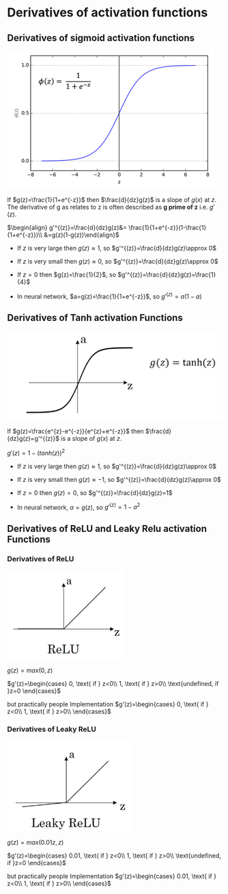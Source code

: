 # Derivatives of activation functions

## Derivatives of sigmoid activation functions

![](images/015-activation-function-1ff33d47.png)

If $g(z)=\frac{1}{1+e^{-z}}$ then $\frac{d}{dz}g(z)$ is a slope of $g(x)$ at $z$. The derivative of g as relates to z is often described as **g prime of z** i.e. $g'(z)$.

$\begin{align}
g'^{(z)}=\frac{d}{dz}g(z)&= \frac{1}{1+e^{-z}}(1-\frac{1}{1+e^{-z}})\\
&=g(z)(1-g(z))\end{align}$

* If $z$ is very large then $g(z)\approx 1$, so $g'^{(z)}=\frac{d}{dz}g(z)\approx 0$

* If $z$ is very small then $g(z)\approx 0$, so $g'^{(z)}=\frac{d}{dz}g(z)\approx 0$

* If $z=0$  then $g(z)=\frac{1}{2}$, so $g'^{(z)}=\frac{d}{dz}g(z)=\frac{1}{4}$

* In neural network, $a=g(z)=\frac{1}{1+e^{-z}}$, so $g'^{(z)}=a(1-a)$


## Derivatives of Tanh activation Functions
![](images/016-derivatives-of-activation-functions-214779da.png)

If $g(z)=\frac{e^{z}-e^{-z}}{e^{z}+e^{-z}}$ then $\frac{d}{dz}g(z)=g'^{(z)}$ is a slope of $g(x)$ at $z$.

$g'(z)=1-(tanh(z))^2$

* If $z$ is very large then $g(z)\approx 1$, so $g'^{(z)}=\frac{d}{dz}g(z)\approx 0$

* If $z$ is very small then $g(z)\approx -1$, so $g'^{(z)}=\frac{d}{dz}g(z)\approx 0$

* If $z=0$  then $g(z)=0$, so $g'^{(z)}=\frac{d}{dz}g(z)=1$

* In neural network, $a=g(z)$, so $g'^{(z)}=1-a^2$

## Derivatives of ReLU and Leaky Relu activation Functions
### Derivatives of ReLU
![](images/016-derivatives-of-activation-functions-e94a875d.png)

$g(z)=max(0,z)$

$g'(z)=\begin{cases}
0, \text{ if } z<0\\
1, \text{ if } z>0\\
\text{undefined, if }z=0
\end{cases}$

but practically people Implementation
$g'(z)=\begin{cases}
0, \text{ if } z<0\\
1, \text{ if } z>0\\
\end{cases}$

### Derivatives of Leaky ReLU
![](images/016-derivatives-of-activation-functions-a764baca.png)

$g(z)=max(0.01z,z)$

$g'(z)=\begin{cases}
0.01, \text{ if } z<0\\
1, \text{ if } z>0\\
\text{undefined, if }z=0
\end{cases}$

but practically people Implementation
$g'(z)=\begin{cases}
0.01, \text{ if } z<0\\
1, \text{ if } z>0\\
\end{cases}$

